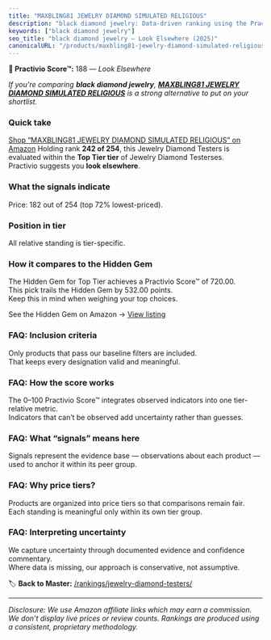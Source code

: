 ```yaml
---
title: "MAXBLING81 JEWELRY DIAMOND SIMULATED RELIGIOUS"
description: "black diamond jewelry: Data-driven ranking using the Practivio Score™. Positioned by quality, value, demand, findability, momentum."
keywords: ["black diamond jewelry"]
seo_title: "black diamond jewelry — Look Elsewhere (2025)"
canonicalURL: "/products/maxbling81-jewelry-diamond-simulated-religious-B0C2949YKV/"
---
```


**🚫 Practivio Score™:** 188 — _Look Elsewhere_


*If you're comparing **black diamond jewelry**, **[MAXBLING81 JEWELRY DIAMOND SIMULATED RELIGIOUS](https://www.amazon.com/dp/B0C2949YKV?tag=practivio-20)** is a strong alternative to put on your shortlist.*
### Quick take
[Shop “MAXBLING81 JEWELRY DIAMOND SIMULATED RELIGIOUS” on Amazon](https://www.amazon.com/dp/B0C2949YKV?tag=practivio-20)
Holding rank **242 of 254**, this Jewelry Diamond Testers is evaluated within the **Top Tier tier** of Jewelry Diamond Testerses.  
Practivio suggests you **look elsewhere**.

### What the signals indicate
Price: 182 out of 254 (top 72% lowest-priced).  

### Position in tier
All relative standing is tier-specific.

### How it compares to the Hidden Gem
The Hidden Gem for Top Tier achieves a Practivio Score™ of 720.00.  
This pick trails the Hidden Gem by 532.00 points.  
Keep this in mind when weighing your top choices.  

See the Hidden Gem on Amazon → [View listing](https://www.amazon.com/dp/B004QYR8U6?tag=practivio-20)

### FAQ: Inclusion criteria
Only products that pass our baseline filters are included.  
That keeps every designation valid and meaningful.

### FAQ: How the score works
The 0–100 Practivio Score™ integrates observed indicators into one tier-relative metric.  
Indicators that can’t be observed add uncertainty rather than guesses.

### FAQ: What “signals” means here
Signals represent the evidence base — observations about each product — used to anchor it within its peer group.

### FAQ: Why price tiers?
Products are organized into price tiers so that comparisons remain fair.  
Each standing is meaningful only within its own tier group.

### FAQ: Interpreting uncertainty
We capture uncertainty through documented evidence and confidence commentary.  
Where data is missing, our approach is conservative, not assumptive.


🏷️ **Back to Master:** [/rankings/jewelry-diamond-testers/](/rankings/jewelry-diamond-testers/)

---
_Disclosure: We use Amazon affiliate links which may earn a commission. We don’t display live prices or review counts. Rankings are produced using a consistent, proprietary methodology._
